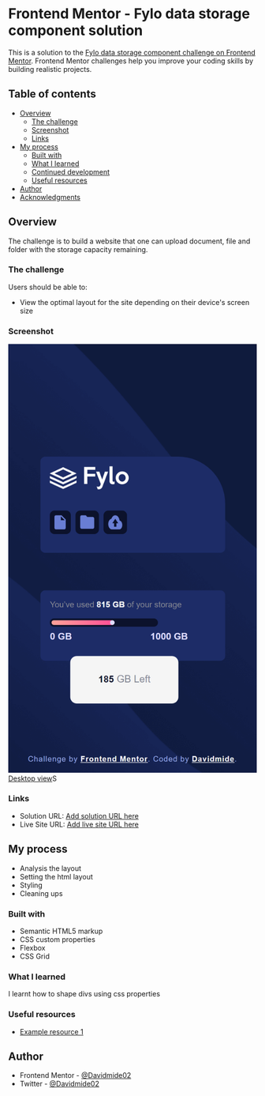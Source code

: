 # Frontend Mentor - Fylo data storage component solution

This is a solution to the [Fylo data storage component challenge on Frontend Mentor](https://www.frontendmentor.io/challenges/fylo-data-storage-component-1dZPRbV5n). Frontend Mentor challenges help you improve your coding skills by building realistic projects. 

## Table of contents

- [Overview](#overview)
  - [The challenge](#the-challenge)
  - [Screenshot](#screenshot)
  - [Links](#links)
- [My process](#my-process)
  - [Built with](#built-with)
  - [What I learned](#what-i-learned)
  - [Continued development](#continued-development)
  - [Useful resources](#useful-resources)
- [Author](#author)
- [Acknowledgments](#acknowledgments)


## Overview
The challenge is to build a website that one can upload document, file and folder with the storage capacity remaining.

### The challenge

Users should be able to:

- View the optimal layout for the site depending on their device's screen size

### Screenshot

![Mobile view](./images/fylo-data-storage-mobileview.png)
[ Desktop view](./images/fylo-data-storage-desktopveiw.png)S

### Links

- Solution URL: [Add solution URL here](https://github.com/Davidmide02/fylo-data-storage-component-master.git)
- Live Site URL: [Add live site URL here](https://your-live-site-url.com)

## My process
- Analysis the layout
- Setting the html layout
- Styling
- Cleaning ups


### Built with

- Semantic HTML5 markup
- CSS custom properties
- Flexbox
- CSS Grid

### What I learned

I learnt how to shape divs using css properties 


### Useful resources

- [Example resource 1](https://www.Youtube.com) 

## Author
- Frontend Mentor - [@Davidmide02](https://www.frontendmentor.io/profile/Davidmide02)
- Twitter - [@Davidmide02](https://www.twitter.com/Davidmide02)

